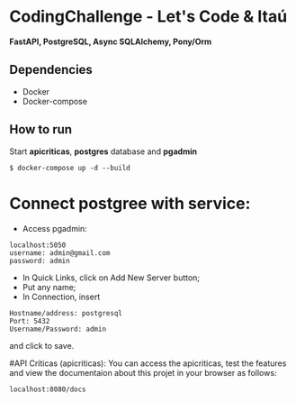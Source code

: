 ﻿# CodingChallenge - Let's Code & Itaú
 
**FastAPI, PostgreSQL, Async SQLAlchemy, Pony/Orm**

## Dependencies
* Docker
* Docker-compose

## How to run

Start **apicriticas**, **postgres** database and **pgadmin**
```shell
$ docker-compose up -d --build
```
# Connect postgree with service:
* Access pgadmin:
```shell
localhost:5050
username: admin@gmail.com
password: admin
```
* In Quick Links, click on Add New Server button;
* Put any name;
* In Connection, insert 
```shell
Hostname/address: postgresql
Port: 5432
Username/Password: admin
```
and click to save.

#API Críticas (apicriticas):
You can access the apicriticas, test the features and view the documentaion about this projet in your browser as follows:
```shell
localhost:8080/docs
```

